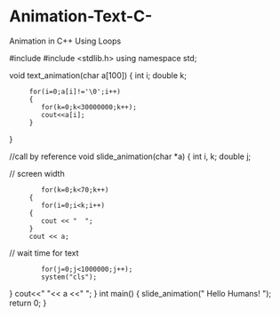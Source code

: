 # Animation-Text-C-
Animation in C++ Using Loops

 #include <iostream>
 #include <stdlib.h>
 using namespace std;
 
 void text_animation(char a[100])
 {
         int i;
         double k;
 
         for(i=0;a[i]!='\0';i++)
         {
            for(k=0;k<30000000;k++);
            cout<<a[i];
         }
 }
  
 //call by reference 
 void slide_animation(char *a)
 {
         int i, k;
         double j;

// screen width

            for(k=0;k<70;k++)
         {
            for(i=0;i<k;i++)
         {
            cout << "  ";
         }
         cout << a;
 
 // wait time for text
 
            for(j=0;j<1000000;j++);
            system("cls");
}
          cout<<"                    "<< a <<"                               ";
 }
 int main()
 {
         slide_animation(" Hello Humans! ");
         return 0;
}
